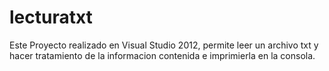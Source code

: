 # lecturatxt

Este Proyecto realizado en Visual Studio 2012, permite leer un archivo txt y hacer tratamiento de la informacion contenida
e imprimierla en la consola.


